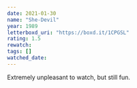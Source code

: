 ```yaml
---
date: 2021-01-30
name: "She-Devil"
year: 1989
letterboxd_uri: "https://boxd.it/1CPGSL"
rating: 1.5
rewatch: 
tags: []
watched_date: 
---
```


Extremely unpleasant to watch, but still fun.
